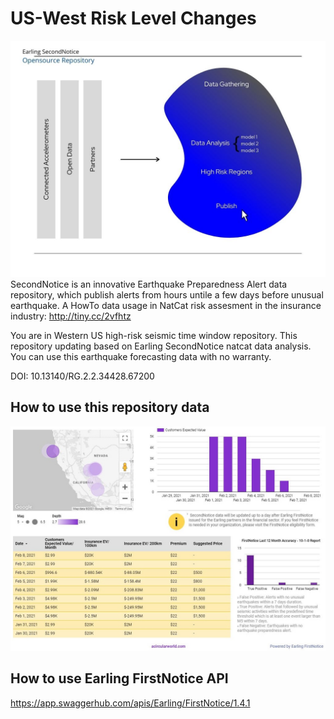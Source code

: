 # US-West Risk Level Changes
![Earling Open Data](https://github.com/earling/us-west/blob/main/img/earling-data-diagram.jpg?raw=true)
SecondNotice is an innovative Earthquake Preparedness Alert data repository, which publish alerts from hours untile a few days before unusual earthquake. A HowTo data usage in NatCat risk assesment in the insurance industry: 
http://tiny.cc/2vfhtz

You are in Western US high-risk seismic time window repository. This repository updating based on Earling SecondNotice natcat data analysis. You can use this earthquake forecasting data with no warranty.

DOI: 10.13140/RG.2.2.34428.67200

## How to use this repository data

![Earling SecondNotice Open Dashboard](https://github.com/earling/us-west/blob/main/img/secondnotice-parametric-dashboard.jpg?raw=true)

## How to use Earling FirstNotice API
https://app.swaggerhub.com/apis/Earling/FirstNotice/1.4.1